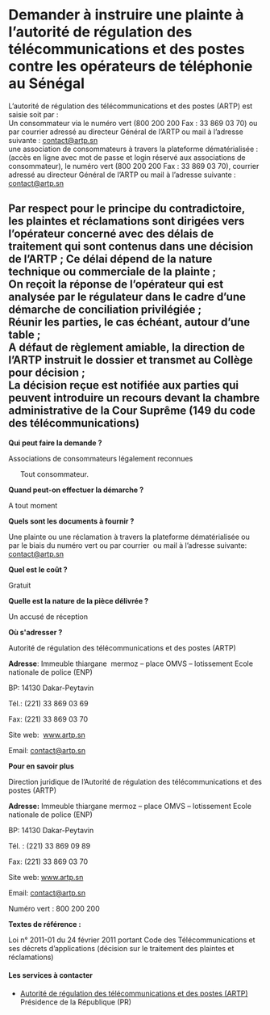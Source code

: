 # Demander à instruire une plainte à l’autorité de régulation des télécommunications et des postes contre les opérateurs de téléphonie au Sénégal

L’autorité de régulation des télécommunications et des postes (ARTP) est saisie soit par :  
Un consommateur via le numéro vert (800 200 200 Fax : 33 869 03 70) ou par courrier adressé au directeur Général de l’ARTP ou mail à l’adresse suivante : contact@artp.sn  
une association de consommateurs à travers la plateforme dématérialisée : (accès en ligne avec mot de passe et login réservé aux associations de consommateur), le numéro vert (800 200 200 Fax : 33 869 03 70), courrier adressé au directeur Général de l’ARTP ou mail à l’adresse suivante : contact@artp.sn  
  
Par respect pour le principe du contradictoire, les plaintes et réclamations sont dirigées vers l’opérateur concerné avec des délais de traitement qui sont contenus dans une décision de l’ARTP ; Ce délai dépend de la nature technique ou commerciale de la plainte ;  
On reçoit la réponse de l’opérateur qui est analysée par le régulateur dans le cadre d’une démarche de conciliation privilégiée ;  
Réunir les parties, le cas échéant, autour d’une table ;  
A défaut de règlement amiable, la direction de l’ARTP instruit le dossier et transmet au Collège pour décision ;  
La décision reçue est notifiée aux parties qui peuvent introduire un recours devant la chambre administrative de la Cour Suprême (149 du code des télécommunications)
----------------------------------------------------------------------------------------------------------------------------------------------------------------------------------------------------------------------------------------------------------------------------------------------------------------------------------------------------------------------------------------------------------------------------------------------------------------------------------------------------------------------------------------------------------------------------------------------------------------------------------------------------------------------------------------------------------------------------------------------------------------------------------------------------------------------------------------------------------------------------------------------------------------------------------------------------------------------------------------------------------------------------------------------------------------------------------------------------------------------------------------------------------------------------------------------------------------------------------------------------------------------------------------------------------------------------------------------------------------

**Qui peut faire la demande ?**

Associations de consommateurs légalement reconnues

      Tout consommateur.

**Quand peut-on effectuer la démarche ?**

A tout moment

**Quels sont les documents à fournir ?**

Une plainte ou une réclamation à travers la plateforme dématérialisée ou par le biais du numéro vert ou par courrier  ou mail à l’adresse suivante: contact@artp.sn 

**Quel est le coût ?**

Gratuit

**Quelle est la nature de la pièce délivrée ?**

Un accusé de réception

**Où s'adresser ?**

Autorité de régulation des télécommunications et des postes (ARTP)

**Adresse**: Immeuble thiargane  mermoz – place OMVS – lotissement Ecole nationale de police (ENP)  

BP: 14130 Dakar-Peytavin

Tél.: (221) 33 869 03 69

Fax: (221) 33 869 03 70

Site web:  www.artp.sn

Email: contact@artp.sn

**Pour en savoir plus**

Direction juridique de l’Autorité de régulation des télécommunications et des postes (ARTP)

**Adresse:** Immeuble thiargane mermoz – place OMVS – lotissement Ecole nationale de police (ENP)  

BP: 14130 Dakar-Peytavin

Tél. : (221) 33 869 09 89

Fax: (221) 33 869 03 70

Site web: www.artp.sn

Email: [contact@artp.sn](../../../services/contactartpsn.md)

Numéro vert : 800 200 200

**Textes de référence :**

Loi n° 2011-01 du 24 février 2011 portant Code des Télécommunications et ses décrets d’applications (décision sur le traitement des plaintes et réclamations)

#### Les services à contacter

*   [Autorité de régulation des télécommunications et des postes (ARTP)](../../../services/autorite-de-regulation-des-telecommunications-et-des-postes-artp.md) Présidence de la République (PR)